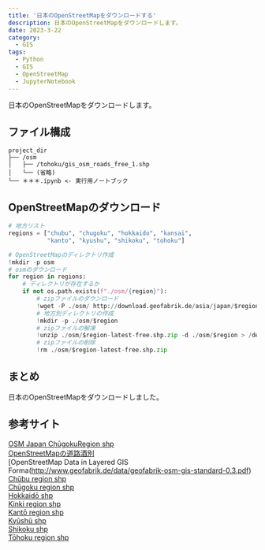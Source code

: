 ```yaml
---
title: '日本のOpenStreetMapをダウンロードする'
description: 日本のOpenStreetMapをダウンロードします。
date: 2023-3-22
category: 
  - GIS
tags:
  - Python
  - GIS
  - OpenStreetMap
  - JupyterNotebook
---
```

日本のOpenStreetMapをダウンロードします。


<!-- https://www.hamlet-engineer.com -->
<!-- !(/image/ChordDiagram.png) -->

<!-- more -->

<ClientOnly>
  <CallInArticleAdsense />
</ClientOnly>



## ファイル構成
```
project_dir
├── /osm
│   ├── /tohoku/gis_osm_roads_free_1.shp
│   └── (省略)
└── ＊＊＊.ipynb <- 実行用ノートブック
```

## OpenStreetMapのダウンロード

```python
# 地方リスト
regions = ["chubu", "chugoku", "hokkaido", "kansai", 
           "kanto", "kyushu", "shikoku", "tohoku"]

# OpenStreetMapのディレクトリ作成
!mkdir -p osm
# osmのダウンロード
for region in regions:
    # ディレクトリが存在するか
    if not os.path.exists(f"./osm/{region}"):
        # zipファイルのダウンロード
        !wget -P ./osm/ http://download.geofabrik.de/asia/japan/$region-latest-free.shp.zip
        # 地方別ディレクトリの作成
        !mkdir -p ./osm/$region
        # zipファイルの解凍
        !unzip ./osm/$region-latest-free.shp.zip -d ./osm/$region > /dev/null
        # zipファイルの削除
        !rm ./osm/$region-latest-free.shp.zip
```


## まとめ
日本のOpenStreetMapをダウンロードしました。

## 参考サイト
[OSM Japan ChūgokuRegion shp](http://download.geofabrik.de/asia/japan.html)<br>
[OpenStreetMapの道路酒別](https://wiki.openstreetmap.org/wiki/JA:Key:highway)<br>
[OpenStreetMap Data in Layered GIS Forma(http://www.geofabrik.de/data/geofabrik-osm-gis-standard-0.3.pdf)<br>
[Chūbu region shp](http://download.geofabrik.de/asia/japan/chubu-latest-free.shp.zip)<br>
[Chūgoku region shp](http://download.geofabrik.de/asia/japan/chugoku-latest-free.shp.zip)<br>
[Hokkaidō shp](http://download.geofabrik.de/asia/japan/hokkaido-latest-free.shp.zip)<br>
[Kinki region shp](http://download.geofabrik.de/asia/japan/kansai-latest-free.shp.zip)<br>
[Kantō region shp](http://download.geofabrik.de/asia/japan/kanto-latest-free.shp.zip)<br>
[Kyūshū shp](http://download.geofabrik.de/asia/japan/kyushu-latest-free.shp.zip)<br>
[Shikoku shp](http://download.geofabrik.de/asia/japan/shikoku-latest-free.shp.zip)<br>
[Tōhoku region shp](http://download.geofabrik.de/asia/japan/tohoku-latest-free.shp.zip)<br>


<ClientOnly>
  <CallInArticleAdsense />
</ClientOnly>




